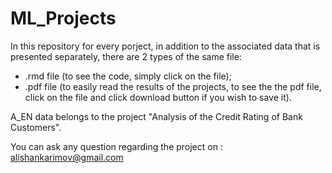 # ML_Projects

In this repository for every porject, in addition to the associated data that is presented separately, there are 2 types of the same file: 
- .rmd file (to see the code, simply click on the file);
- .pdf file (to easily read the results of the projects, to see the the pdf file, click on the file and click download button if you wish to save it). 

A_EN data belongs to the project "Analysis of the Credit Rating of Bank Customers". 

You can ask any question regarding the project on : alishankarimov@gmail.com
